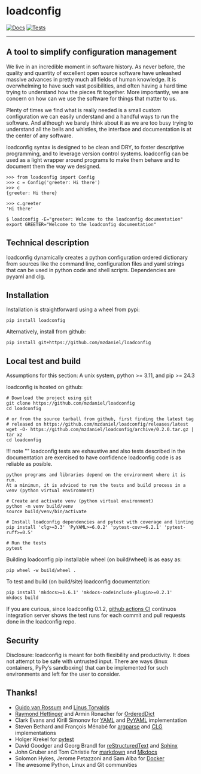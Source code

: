 # loadconfig

[![Docs](https://readthedocs.org/projects/loadconfig/badge)](https://loadconfig.readthedocs.org)
[![Tests](https://github.com/mzdaniel/loadconfig/actions/workflows/test.yml/badge.svg)](https://github.com/mzdaniel/loadconfig/actions/workflows/test.yml)

---


## A tool to simplify configuration management

We live in an incredible moment in software history. As never before, the
quality and quantity of excellent open source software have unleashed massive
advances in pretty much all fields of human knowledge. It is overwhelming to
have such vast posibilities, and often having a hard time trying to understand
how the pieces fit together. More importantly, we are concern on how can we use
the software for things that matter to us.

Plenty of times we find what is really needed is a small custom configuration
we can easily understand and a handful ways to run the software. And although
we barely think about it as we are too busy trying to understand all the bells
and whistles, the interface and documentation is at the center of any software.

loadconfig syntax is designed to be clean and DRY, to foster descriptive
programming, and to leverage version control systems. loadconfig can be used
as a light wrapper around programs to make them behave and to document them
the way we designed.

    >>> from loadconfig import Config
    >>> c = Config('greeter: Hi there')
    >>> c
    {greeter: Hi there}

    >>> c.greeter
    'Hi there'

    $ loadconfig -E="greeter: Welcome to the loadconfig documentation"
    export GREETER="Welcome to the loadconfig documentation"


## Technical description

loadconfig dynamically creates a python configuration ordered dictionary from
sources like the command line, configuration files and yaml strings that can
be used in python code and shell scripts. Dependencies are pyyaml and clg.


## Installation

Installation is straightforward using a wheel from pypi:

    pip install loadconfig

Alternatively, install from github:

    pip install git+https://github.com/mzdaniel/loadconfig


## Local test and build

Assumptions for this section: A unix system, python >= 3.11, and pip >= 24.3

loadconfig is hosted on github:

    # Download the project using git
    git clone https://github.com/mzdaniel/loadconfig
    cd loadconfig

    # or from the source tarball from github, first finding the latest tag
    # released on https://github.com/mzdaniel/loadconfig/releases/latest
    wget -O- https://github.com/mzdaniel/loadconfig/archive/0.2.0.tar.gz | tar xz
    cd loadconfig

!!! note ""
	loadconfig tests are exhaustive and also tests described in the documentation
	are exercised to have confidence loadconfig code is as reliable as posible.

	python programs and libraries depend on the environment where it is run.
	At a minimun, it is adviced to run the tests and build process in a
	venv (python virtual environment)

<!-- -->

    # Create and activate venv (python virtual environment)
    python -m venv build/venv
    source build/venv/bin/activate

    # Install loadconfig dependencies and pytest with coverage and linting
    pip install 'clg>=3.3' 'PyYAML>=6.0.2' 'pytest-cov>=6.2.1' 'pytest-ruff>=0.5'

    # Run the tests
    pytest


Building loadconfig pip installable wheel (on build/wheel) is as easy as:

    pip wheel -w build/wheel .


To test and build (on build/site) loadconfig documentation:

    pip install 'mkdocs>=1.6.1' 'mkdocs-codeinclude-plugin>=0.2.1'
    mkdocs build

If you are curious, since loadconfig 0.1.2, [github actions CI][] continuos integration
server shows the test runs for each commit and pull requests done in the loadconfig repo.

[github actions CI]: https://github.com/mzdaniel/loadconfig/actions/workflows/test.yml


## Security

Disclosure: loadconfig is meant for both flexibility and productivity.
It does not attempt to be safe with untrusted input. There are ways (linux
containers, PyPy’s sandboxing) that can be implemented for such environments
and left for the user to consider.


## Thanks!

* [Guido van Rossum][] and [Linus Torvalds][]
* [Raymond Hettinger][] and Armin Ronacher for [OrderedDict][]
* Clark Evans and Kirill Simonov for [YAML][] and [PyYAML][] implementation
* Steven Bethard and François Ménabé for [argparse][] and [CLG][] implementations
* Holger Krekel for [pytest][]
* David Goodger and Georg Brandl for [reStructuredText][] and [Sphinx][]
* John Gruber and Tom Christie for [markdown][] and [Mkdocs][]
* Solomon Hykes, Jerome Petazzoni and Sam Alba for [Docker][]
* The awesome Python, Linux and Git communities


[Guido van Rossum]: http://en.wikipedia.org/wiki/Guido_van_Rossum
[Linus Torvalds]: http://en.wikipedia.org/wiki/Linus_Torvalds
[Raymond Hettinger]: https://www.youtube.com/watch?v=p33CVV29OG8
[yaml]: https://yaml.org/spec/1.1
[pyyaml]: http://pyyaml.org/wiki/PyYAMLDocumentation
[OrderedDict]: https://www.python.org/dev/peps/pep-0372
[argparse]: https://docs.python.org/3/library/argparse.html
[CLG]: https://clg.readthedocs.org
[docker]: https://www.docker.com
[pytest]: https://docs.pytest.org
[reStructuredText]: http://sphinx-doc.org/rest.html
[Sphinx]: http://sphinx-doc.org/tutorial.html
[markdown]: https://daringfireball.net/projects/markdown
[Mkdocs]: https://www.mkdocs.org
